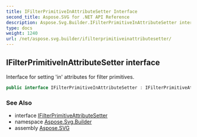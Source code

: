 ```yaml
---
title: IFilterPrimitiveInAttributeSetter Interface
second_title: Aspose.SVG for .NET API Reference
description: Aspose.Svg.Builder.IFilterPrimitiveInAttributeSetter interface. Interface for setting in attributes for filter primitives
type: docs
weight: 1240
url: /net/aspose.svg.builder/ifilterprimitiveinattributesetter/
---
```

## IFilterPrimitiveInAttributeSetter interface

Interface for setting 'in' attributes for filter primitives.

```csharp
public interface IFilterPrimitiveInAttributeSetter : IFilterPrimitiveAttributeSetter
```

### See Also

* interface [IFilterPrimitiveAttributeSetter](../ifilterprimitiveattributesetter/)
* namespace [Aspose.Svg.Builder](../../aspose.svg.builder/)
* assembly [Aspose.SVG](../../)
